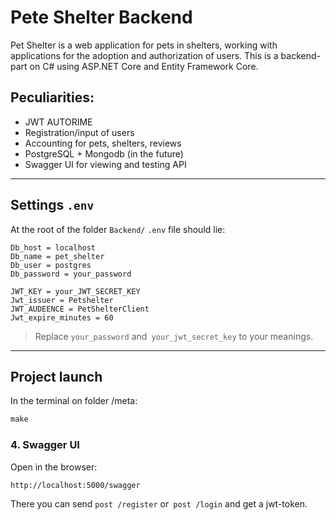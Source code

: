 # Pete Shelter Backend

Pet Shelter is a web application for pets in shelters, working with applications for the adoption and authorization of users. This is a backend-part on C# using ASP.NET Core and Entity Framework Core.

## Peculiarities:

* JWT AUTORIME
* Registration/input of users
* Accounting for pets, shelters, reviews
* PostgreSQL + Mongodb (in the future)
* Swagger UI for viewing and testing API

---

## Settings `.env`

At the root of the folder `Backend/` `.env` file should lie:

```ENV
Db_host = localhost
Db_name = pet_shelter
Db_user = postgres
Db_password = your_password

JWT_KEY = your_JWT_SECRET_KEY
Jwt_issuer = Petshelter
JWT_AUDEENCE = PetShelterClient
Jwt_expire_minutes = 60
```

> Replace `your_password` and` your_jwt_secret_key` to your meanings.

---

## Project launch

In the terminal on folder /meta:

```Makefile
make
```

### 4. Swagger UI

Open in the browser:

```
http://localhost:5000/swagger
```

There you can send `post /register` or` post /login` and get a jwt-token.
